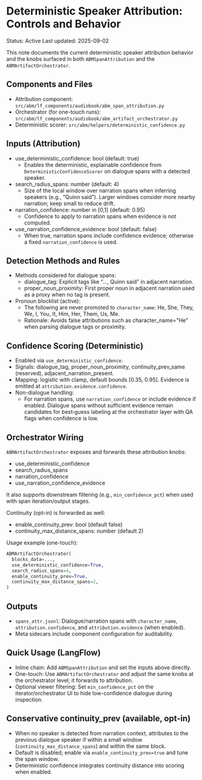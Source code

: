 # Deterministic Speaker Attribution: Controls and Behavior

Status: Active Last updated: 2025-09-02

This note documents the current deterministic speaker attribution behavior and the knobs surfaced in both `ABMSpanAttribution` and the `ABMArtifactOrchestrator`.

## Components and Files

- Attribution component: `src/abm/lf_components/audiobook/abm_span_attribution.py`
- Orchestrator (for one-touch runs): `src/abm/lf_components/audiobook/abm_artifact_orchestrator.py`
- Deterministic scorer: `src/abm/helpers/deterministic_confidence.py`

## Inputs (Attribution)

- use_deterministic_confidence: bool (default: true)
  - Enables the deterministic, explainable confidence from `DeterministicConfidenceScorer` on dialogue spans with a detected speaker.
- search_radius_spans: number (default: 4)
  - Size of the local window over narration spans when inferring speakers (e.g., “Quinn said”). Larger windows consider more nearby narration; keep small to reduce drift.
- narration_confidence: number in \[0,1\] (default: 0.95)
  - Confidence to apply to narration spans when evidence is not computed.
- use_narration_confidence_evidence: bool (default: false)
  - When true, narration spans include confidence evidence; otherwise a fixed `narration_confidence` is used.

## Detection Methods and Rules

- Methods considered for dialogue spans:
  - dialogue_tag: Explicit tags like “..., Quinn said” in adjacent narration.
  - proper_noun_proximity: First proper noun in adjacent narration used as a proxy when no tag is present.
- Pronoun blocklist (active):
  - The following are never promoted to `character_name`: He, She, They, We, I, You, It, Him, Her, Them, Us, Me.
  - Rationale: Avoids false attributions such as character_name="He" when parsing dialogue tags or proximity.

## Confidence Scoring (Deterministic)

- Enabled via `use_deterministic_confidence`.
- Signals: dialogue_tag, proper_noun_proximity, continuity_prev_same (reserved), adjacent_narration_present.
- Mapping: logistic with clamp, default bounds \[0.35, 0.95\]. Evidence is emitted at `attribution.evidence.confidence`.
- Non-dialogue handling:
  - For narration spans, use `narration_confidence` or include evidence if enabled. Dialogue spans without sufficient evidence remain candidates for best‑guess labeling at the orchestrator layer with QA flags when confidence is low.

## Orchestrator Wiring

`ABMArtifactOrchestrator` exposes and forwards these attribution knobs:

- use_deterministic_confidence
- search_radius_spans
- narration_confidence
- use_narration_confidence_evidence

It also supports downstream filtering (e.g., `min_confidence_pct`) when used with span iteration/output stages.

Continuity (opt-in) is forwarded as well:

- enable_continuity_prev: bool (default false)
- continuity_max_distance_spans: number (default 2)

Usage example (one-touch):

```python
ABMArtifactOrchestrator(
  blocks_data=...,
  use_deterministic_confidence=True,
  search_radius_spans=4,
  enable_continuity_prev=True,
  continuity_max_distance_spans=2,
)
```

## Outputs

- `spans_attr.jsonl`: Dialogue/narration spans with `character_name`, `attribution.confidence`, and `attribution.evidence` (when enabled).
- Meta sidecars include component configuration for auditability.

## Quick Usage (LangFlow)

- Inline chain: Add `ABMSpanAttribution` and set the inputs above directly.
- One-touch: Use `ABMArtifactOrchestrator` and adjust the same knobs at the orchestrator level; it forwards to attribution.
- Optional viewer filtering: Set `min_confidence_pct` on the iterator/orchestrator UI to hide low-confidence dialogue during inspection.

## Conservative continuity_prev (available, opt-in)

- When no speaker is detected from narration context, attributes to the previous dialogue speaker if within a small window (`continuity_max_distance_spans`) and within the same block.
- Default is disabled; enable via `enable_continuity_prev=true` and tune the span window.
- Deterministic confidence integrates continuity distance into scoring when enabled.
